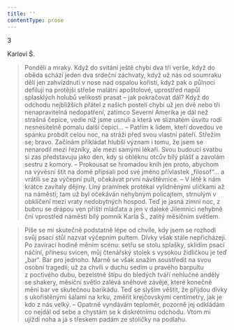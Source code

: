```yaml
---
title: ''
contentType: prose
---
```


<section>

3

Karlovi Š.

> Pondělí a mraky. Když do svítání ještě chybí dva tři verše, když do oběda schází jeden dva srdeční záchvaty, když už nás od soumraku dělí jen zahvízdnutí v nose nad ospalou kořistí, když pak o půlnoci defilují na protější střeše malátní apoštolové, uprostřed napůl splasklých holubů velikosti prasat – jak po­kračovat dál? Když do odchodu nejbližších přátel z našich postelí chybí už jen dvě nebo tři nenapravitelná nedopatření, zatímco Severní Amerika je dál než strašná čepice, vedle níž jsme usnuli a která ve sliznatém úsvitu rodí nesnesitelně pomalu další čepici… – Patřím k lidem, kteří dovedou ve spán­ku probdít celou noc, na stráži před svou vlastní páteří. Střežím se; bravo. Začínám při­kládat hlubší význam i tomu, že jsem se nenarodil mezi řezníky, ale mezi samými lékaři. Svou budoucí svatbu si zas představuju jako den, kdy si obléknu otcův bílý plášť a zavolám sestru z komory. – Prokousat se hromadou knih jen proto, abychom na vývěsní štít na domě připsali pod své jméno pří­vlastek „filosof“… a vrátili se za výčepní pult, očekávat první návštěvnice. – V létě k nám krátce zavítaly dějiny. Líný pramínek protékal vylidně­nými uličkami až na náměstí; tam už byl očekáván nehybným policajtem, strnulým v obklíčení mezi vraty nedobytných hospod. Teď je jasná zimní noc, z bubnu se drápou ven příští mláďata a jen v daleké Jilemnici nehybně ční vprostřed náměstí bílý pomník Karla Š., zalitý měsíčním světlem.

> Píše se mi skutečně podstatně lépe od chvíle, kdy jsem se rozhodl svůj psací stůl nazvat výčepním pultem. Dívky však stále nepřicházejí. Po zavírací hodině měním scénu: setřu se stolu splašky, sklidím psací náčiní, přinesu svícen, můj čtenářský stolek s vysokou židličkou je teď „bar“. Bar pro jednoho. Marně se však snažím soustředit na svou osobní tragedii; už za chvíli v duchu sedím u pravého barpultu z poctivého dubu, bezelstně štípu do bledých tváří nehlučné anděly se shakery, měsíční světlo zalévá sněhové závěje, které konečně mění bar ve skutečnou barikádu. Teď se slyším věštit, že přijdou dívky s ukořistěnými šálami na krku, změřit krejčovskými centimetry, jak je kdo z nás velký. – Opatrně vyndávám teploměr, pozorně jej odkládám co nejdál od sebe a chystám se k diskrétnímu odchodu. Vtom mi ujíždí noha a já s třeskem padám ze stoličky na podlahu.

</section>
